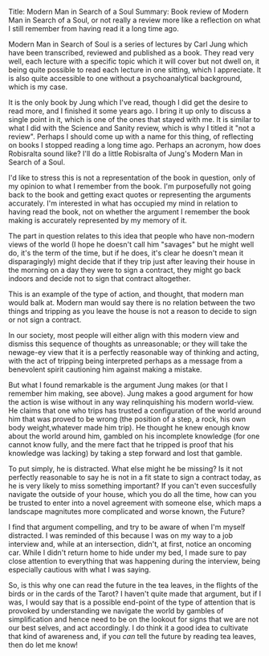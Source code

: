 Title: Modern Man in Search of a Soul
Summary: Book review of Modern Man in Search of a Soul, or not really a review more like a reflection on what I still remember from having read it a long time ago.

Modern Man in Search of Soul is a series of lectures by Carl Jung which have been transcribed, reviewed and published as a book. They read very well, each lecture with a specific topic which it will cover but not dwell on, it being quite possible to read each lecture in one sitting, which I appreciate. It is also quite accessible to one without a psychoanalytical background, which is my case.

It is the only book by Jung which I've read, though I did get the desire to read more, and I finished it some years ago. I bring it up only to discuss a single point in it, which is one of the ones that stayed with me. It is similar to what I did with the Science and Sanity review, which is why I titled it "not a review". Perhaps I should come up with a name for this thing, of reflecting on books I stopped reading a long time ago. Perhaps an acronym, how does Robisralta sound like? I'll do a little Robisralta of Jung's Modern Man in Search of a Soul.

I'd like to stress this is not a representation of the book in question, only of my opinion to what I remember from the book. I'm purposefully not going back to the book and getting exact quotes or representing the arguments accurately. I'm interested in what has occupied my mind in relation to having read the book, not on whether the argument I remember the book making is accurately represented by my memory of it.

The part in question relates to this idea that people who have non-modern views of the world (I hope he doesn't call him "savages" but he might well do, it's the term of the time, but if he does, it's clear he doesn't mean it disparagingly) might decide that if they trip just after leaving their house in the morning on a day they were to sign a contract, they might go back indoors and decide not to sign that contract altogether.

This is an example of the type of action, and thought, that modern man would balk at. Modern man would say there is no relation between the two things and tripping as you leave the house is not a reason to decide to sign or not sign a contract.

In our society, most people will either align with this modern view and dismiss this sequence of thoughts as unreasonable; or they will take the newage-ey view that it is a perfectly reasonable way of thinking and acting, with the act of tripping being interpreted perhaps as a message from a benevolent spirit cautioning him against making a mistake.

But what I found remarkable is the argument Jung makes (or that I remember him making, see above). Jung makes a good argument for how the action is wise without in any way relinquishing his modern world-view. He claims that one who trips has trusted a configuration of the world around him that was proved to be wrong (the position of a step, a rock, his own body weight,whatever made him trip). He thought he knew enough know about the world around him, gambled on his incomplete knowledge (for one cannot know fully, and the mere fact that he tripped is proof that his knowledge was lacking) by taking a step forward and lost that gamble.

To put simply, he is distracted. What else might he be missing? Is it not perfectly reasonable to say he is not in a fit state to sign a contract today, as he is very likely to miss something important? If you can't even succesfully navigate the outside of your house, which you do all the time, how can you be trusted to enter into a novel agreement with someone else, which maps a landscape magnitutes more complicated and worse known, the Future?

I find that argument compelling, and try to be aware of when I'm myself distracted. I was reminded of this because I was on my way to a job interview and, while at an intersection, didn't, at first, notice an oncoming car. While I didn't return home to hide under my bed, I made sure to pay close attention to everything that was happening during the interview, being especially cautious with what I was saying.

So, is this why one can read the future in the tea leaves, in the flights of the birds or in the cards of the Tarot? I haven't quite made that argument, but if I was, I would say that is a possible end-point of the type of attention that is provoked by understanding we navigate the world by gambles of simplification and hence need to be on the lookout for signs that we are not our best selves, and act accordingly. I do think it a good idea to cultivate that kind of awareness and, if you *can* tell the future by reading tea leaves, then do let me know!